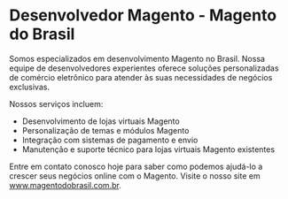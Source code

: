 <!DOCTYPE html>
<html>
<head>
	<meta charset="UTF-8">
	<meta name="viewport" content="width=device-width, initial-scale=1.0">
</head>
<body>
	<div class="container">
		<h1>Desenvolvedor Magento - Magento do Brasil</h1>
		<p>Somos especializados em desenvolvimento Magento no Brasil. Nossa equipe de desenvolvedores experientes oferece soluções personalizadas de comércio eletrônico para atender às suas necessidades de negócios exclusivas.</p>
		<p>Nossos serviços incluem:</p>
		<ul>
			<li>Desenvolvimento de lojas virtuais Magento</li>
			<li>Personalização de temas e módulos Magento</li>
			<li>Integração com sistemas de pagamento e envio</li>
			<li>Manutenção e suporte técnico para lojas virtuais Magento existentes</li>
		</ul>
		<p>Entre em contato conosco hoje para saber como podemos ajudá-lo a crescer seus negócios online com o Magento. Visite o nosso site em <a href="https://www.magentodobrasil.com.br/">www.magentodobrasil.com.br</a>.</p>
	</div>
</body>
</html>
